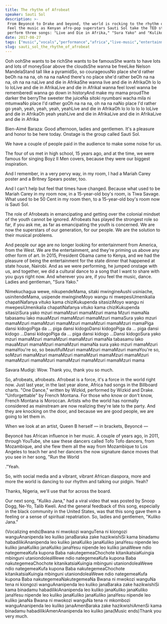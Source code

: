 ```yaml
---
title: The rhythm of Afrobeat
speaker: Sauti Sol
description: >-
 From Beyoncé to Drake and beyond, the world is rocking to the rhythm of Afrobeat.
 Feel the music as Kenyan afro-pop superstars Sauti Sol take the TED stage to
 perform three songs: "Live and Die in Afrika," "Sura Yako" and "Kuliko Jana."
date: 2017-08-27
tags: ["music","vocals","performance","africa","live-music","entertainment"]
slug: sauti_sol_the_rhythm_of_afrobeat
---
```


Ooh oohShe wants to be richShe wants to be famousShe wants to have lots and lots of
moneySoar above the cloudsShe wanna be freeLike Nelson MandelaStand tall like a pyramidSo,
so courageousNo place she'd rather beOh na na na, oh na na naAnd there's no place she'd
rather beOh na na na, oh na na naLive and die in AfrikaShe wanna live and die in AfrikaOh
lo lo lo loLive and die in AfrikaLive and die in AfrikaI wanna feel loveI wanna be
rememberedI wanna go down in historyAnd make my mama proudThe darker the berryThe sweeter
the juiceNa sitoki nyumbani wacha mila ni mtumwaNo place I'd rather goOh na na na, oh na
na naNo place I'd rather go yeah, yeah, yeah, yeah, yeahLive and die in AfrikaOh lo lo lo
lo lo loLive and die in AfrikaOh yeah yeahLive and die in AfrikaLive and die in AfrikaLive
and die in Afrika

Bien-Aimé Baraza: Good afternoon, ladies and gentlemen. It's a pleasure and honor to be
here today. Onstage is the group called Sauti Sol.

We have a couple of people paid in the audience to make some noise for
us.

The four of us met in high school, 15 years ago, and at the time, we were famous for
singing Boyz II Men covers, because they were our biggest inspiration.

And I remember, in a very pervy way, in my room, I had a Mariah Carey poster and a Britney
Spears poster, too.

And I can't help but feel that times have changed. Because what used to be Mariah Carey in
my room now, in a 15-year-old boy's room, is Tiwa Savage. What used to be 50 Cent in my
room then, to a 15-year-old boy's room now is Sauti Sol.

The role of Afrobeats in emancipating and getting over the colonial mindset of the youth
cannot be ignored. Afrobeats has played the strongest role so far, if you ask me, as far
as emancipating the youth is concerned. We are now the superstars of our generation, for
our people. We are the solution to their musical problems.

And people our age are no longer looking for entertainment from America, from the West. We
are the entertainment, and they're priming us above any other form of art. In 2015,
President Obama came to Kenya, and we had the pleasure of being the entertainment for the
state dinner that happened at state house, Nairobi. And as we were performing, he jumped
onstage with us, and together, we did a cultural dance to a song that I want to share with
you guys right now. And wherever you are, if you feel the music, dance. Ladies and
gentleman, "Sura Yako."

Nimekuchagua wewe, nikupendeMama, sitaki mwingineAushi usiniache, usinitendeMama, usipende
mwingineMoyo wangu ni mwepesiUmenikalia chapatiNafanya vituko kama chiziKukupenda
sitasiziMoyo wangu ni mwepesiUmenikalia chapatiNafanya vituko kama chiziKukupenda
sitasiziSura yako mzuri mamaMzuri mamaMzuri mama Mzuri mamaNa tabasamu lako mauaMzuri
mamaMzuri mamaMzuri mamaSura yako mzuri mamaMzuri mamaMzuri mamaMzuri mamaMzuri mamaMzuri
mamaPiga dansi kidogoPiga da ... piga dansi kidogoDansi kidogoPiga da ... piga dansi
kidogo …Dansi kidogoPiga da ... piga dansi kidogo …Dansi kidogoSura yako mzuri mamaMzuri
mamaMzuri mamaMzuri mamaNa tabasamu lako mauaMzuri mamaMzuri mamaMzuri mamaNa sura yako
mzuri mamaMzuri mamaYou're so, so beautifulMzuri mamaMzuri mamaMzuri mamaYou're so,
soMzuri mamaMzuri mamaMzuri mamaMzuri mamaMzuri mamaMzuri mamaMzuri mamaMzuri mamaMzuri
mamaMzuri mamaMzuri mama

Savara Mudigi: Wow. Thank you, thank you so much.

So, afrobeats, afrobeats. Afrobeat is a force, it's a force in the world right now. Just
last year, in the last year alone, Africa had songs in the Billboard charts. "One Dance,"
written by Wizkid, performed by Wizkid and Drake. "Unforgettable" by French Montana. For
those who know or don't know, French Montana is Moroccan. Artists who the world has
normally considered as mainstream are now realizing they're late to the party. And they
are knocking on the door, and because we are good people, we are going to let them
in.

When we look at an artist, Queen B herself — in brackets, Beyoncé —

Beyoncé has African influence in her music. A couple of years ago, in 2011, through
YouTube, she saw these dancers called Tofo Tofo dancers, from Mozambique, and she flew
them all the way from Mozambique to Los Angeles to teach her and her dancers the now
signature dance moves that you see in her song, "Run the World 

."Yeah. 

So, with social media and a vibrant, vibrant African diaspora, more and more the world is
dancing to our rhythm and talking our pidgin. Yeah? 

Thanks, Nigeria, we'll use that for across the board.

Our next song, "Kuliko Jana," had a viral video that was posted by Snoop Dogg, Ne-Yo,
Talib Kweli. And the general feedback of this song, especially in the black community in
the United States, was that this song gave them a feeling or a sense of spiritual
repatriation. So, ladies and gentlemen, "Kuliko Jana."

(Vocalizing ends)Bwana ni mwokozi wanguTena ni kiongozi wanguAnanipenda leo kuliko
janaBaraka zake hazikwishiSi kama binadamu habadilikiAnanipenda leo kuliko janaKuliko
janaKuliko janaYesu nipende leo kuliko janaKuliko janaKuliko janaYesu nipende leo kuliko
janaWewe ndio nategemeaKufa kupona Baba nakutegemeaChochote kitanikatsiaKuingia mbinguni
utaniondoleaWewe ndio nategemeaKufa kupona Baba nakutegemeaChochote kitanikatsiaKuingia
mbinguni utaniondoleaWewe ndio nategemeaKufa kupona Baba nakutegemeaChochote
kitanikatsiaKuingia mbinguni utaniondoleaWewe ndio nategemeaKufa kupona Baba
nakutegemeaNakutegemeaNa Bwana ni mwokozi wanguNa tena ni kiongozi wanguAnanipenda leo
kuliko janaBaraka zake hazikwishiSi kama binadamu habadilikiAnanipenda leo kuliko
janaKuliko janaKuliko janaYesu nipende leo kuliko janaKuliko janaKuliko janaYesu nipende
leo kuliko janaNa Bwana ni mwokozi wanguNa tena ni mkombozi wanguAnanipenda leo kuliko
janaAmenBaraka zake hazikwishiAmenSi kama binadamu habadilikiAmenAnanipenda leo kuliko
jana(Music ends)Thank you very much.

<!--
ad_duration=3.33
comment_count=6
event="TEDGlobal 2017"
external_start_time=0
intro_duration=11.82
is_subtitle_required="False"
is_talk_featured="True"
language="en"
language_swap="False"
native_language="en"
number_of_related_talks=6
number_of_speakers=1
number_of_subtitled_videos=15
number_of_tags=6
number_of_talk_download_languages=15
number_of_talk_more_resources=0
number_of_talk_recommendations=0
number_of_talks_take_actions=0
post_ad_duration=0.83
published_timestamp="2018-03-23 12:08:19"
recording_date="2017-08-27"
speaker_description="Afro-pop innovators"
speaker_is_published=1
speaker_name="Sauti Sol"
talk_name="The rhythm of Afrobeat"
talks_tags=["music","vocals","performance","africa","live-music","entertainment"]
url_photo_speaker="https://pe.tedcdn.com/images/ted/b59938f3c58e5cbc98660df6528d94be0c8bc343_254x191.jpg"
url_photo_talk="https://s3.amazonaws.com/talkstar-photos/uploads/e0cdff9d-07e1-4a8c-b0bc-4740634e8315/SautiSol_2017G-embed.jpg"
url_webpage="https://www.ted.com/talks/sauti_sol_the_rhythm_of_afrobeat"
video_type_name="TED Stage Talk"
-->